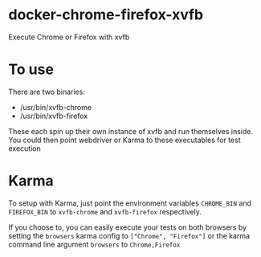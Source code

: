 # docker-chrome-firefox-xvfb
Execute Chrome or Firefox with xvfb

# To use

There are two binaries:

* /usr/bin/xvfb-chrome
* /usr/bin/xvfb-firefox

These each spin up their own instance of xvfb and run themselves inside. You could then point webdriver or Karma to these executables for test execution

# Karma

To setup with Karma, just point the environment variables `CHROME_BIN` and `FIREFOX_BIN` to `xvfb-chrome` and `xvfb-firefox` respectively.

If you choose to, you can easily execute your tests on both browsers by setting the `browsers` karma config to `["Chrome", "Firefox"]` or the karma command line argument `browsers` to `Chrome,Firefox`
